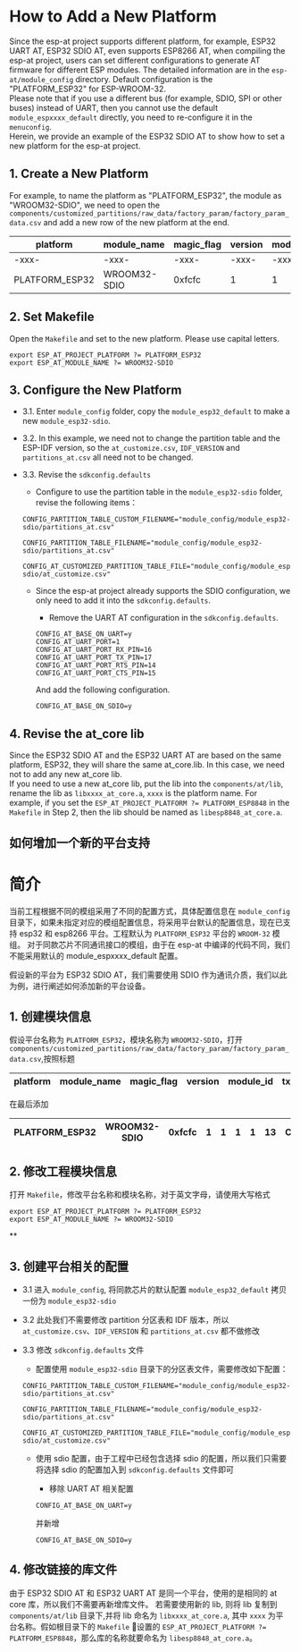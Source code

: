 # How to Add a New Platform

  
Since the esp-at project supports different platform, for example, ESP32 UART AT, ESP32 SDIO AT, even supports ESP8266 AT, when compiling the esp-at project, users can set different configurations to generate AT firmware for different ESP modules. The detailed information are in the `esp-at/module_config` directory. Default configuration is the "PLATFORM_ESP32" for ESP-WROOM-32.  
Please note that if you use a different bus (for example, SDIO, SPI or other buses) instead of UART, then you cannot use the default `module_espxxxx_default` directly, you need to re-configure it in the `menuconfig`.  
Herein, we provide an example of the ESP32 SDIO AT to show how to set a new platform for the esp-at project.

## 1. Create a New Platform

For example, to name the platform as "PLATFORM_ESP32", the module as "WROOM32-SDIO", we need to open the `components/customized_partitions/raw_data/factory_param/factory_param_data.csv` and add a new row of the new platform at the end.

| platform | module_name | magic_flag | version | module_id | tx_max_power | start_channel | channel_num | country_code | uart_baudrate | uart_tx_pin | uart_rx_pin | uart_ctx_pin | uart_rts_pin |
|---|---|---|---|---|---|---| ---|---|---|---|---|---|---|
|-xxx-|-xxx-|-xxx-|-xxx-|-xxx-|-xxx-|-xxx-| -xxx-|-xxx-|-xxx-|-xxx-|-xxx-|-xxx-|-xxx-|
| PLATFORM_ESP32 | WROOM32-SDIO | 0xfcfc | 1 | 1 | 1 | 1 | 13 | CN | -1 | -1 | -1 | -1 | -1 |

## 2. Set Makefile
Open the `Makefile` and set to the new platform. Please use capital letters. 

```
export ESP_AT_PROJECT_PLATFORM ?= PLATFORM_ESP32
export ESP_AT_MODULE_NAME ?= WROOM32-SDIO
```

## 3. Configure the New Platform
- 3.1. Enter `module_config` folder, copy the `module_esp32_default` to make a new `module_esp32-sdio`.  
- 3.2. In this example, we need not to change the partition table and the ESP-IDF  version, so the `at_customize.csv`, `IDF_VERSION` and `partitions_at.csv` all need not to be changed.  
- 3.3. Revise the `sdkconfig.defaults`
	- Configure to use the partition table in the `module_esp32-sdio` folder, revise the following items：
	
	```
	CONFIG_PARTITION_TABLE_CUSTOM_FILENAME="module_config/module_esp32-sdio/partitions_at.csv"

	CONFIG_PARTITION_TABLE_FILENAME="module_config/module_esp32-sdio/partitions_at.csv"

	CONFIG_AT_CUSTOMIZED_PARTITION_TABLE_FILE="module_config/module_esp32-sdio/at_customize.csv"
	```
	- Since the esp-at project already supports the SDIO configuration, we only need to add it into the `sdkconfig.defaults`.
		- Remove the UART AT configuration in the `sdkconfig.defaults`.
		
		```
		CONFIG_AT_BASE_ON_UART=y
		CONFIG_AT_UART_PORT=1
		CONFIG_AT_UART_PORT_RX_PIN=16
		CONFIG_AT_UART_PORT_TX_PIN=17
		CONFIG_AT_UART_PORT_RTS_PIN=14
		CONFIG_AT_UART_PORT_CTS_PIN=15
		```
		
		And add the following configuration. 
		
		```
		CONFIG_AT_BASE_ON_SDIO=y
		```

## 4. Revise the at_core lib

Since the ESP32 SDIO AT and the ESP32 UART AT are based on the same platform, ESP32, they will share the same at_core.lib. In this case, we need not to add any new at\_core lib.  
If you need to use a new at\_core lib, put the lib into the `components/at/lib`, rename the lib as `libxxxx_at_core.a`, `xxxx` is the platform name. For example, if you set the `ESP_AT_PROJECT_PLATFORM ?= PLATFORM_ESP8848` in the `Makefile` in Step 2, then the lib should be named as `libesp8848_at_core.a`.



## 如何增加一个新的平台支持

# 简介

当前工程根据不同的模组采用了不同的配置方式，具体配置信息在 `module_config` 目录下，如果未指定对应的模组配置信息，将采用平台默认的配置信息，现在已支持 esp32 和 esp8266 平台。工程默认为 `PLATFORM_ESP32` 平台的 `WROOM-32` 模组。
对于同款芯片不同通讯接口的模组，由于在 esp-at 中编译的代码不同，我们不能采用默认的 module_espxxxx_default 配置。

假设新的平台为 ESP32 SDIO AT，我们需要使用 SDIO 作为通讯介质，我们以此为例，进行阐述如何添加新的平台设备。

## 1. 创建模块信息
假设平台名称为 `PLATFORM_ESP32`，模块名称为 `WROOM32-SDIO`，打开 `components/customized_partitions/raw_data/factory_param/factory_param_data.csv`,按照标题

| platform | module_name | magic_flag | version | module_id | tx_max_power | start_channel | channel_num | country_code | uart_baudrate | uart_tx_pin | uart_rx_pin | uart_ctx_pin | uart_rts_pin |
|---|---|---|---|---|---|---| ---|---|---|---|---|---|---|

在最后添加

| PLATFORM_ESP32 | WROOM32-SDIO | 0xfcfc | 1 | 1 | 1 | 1 | 13 | CN | -1 | -1 | -1 | -1 | -1 |
|---|---|---|---|---|---|---| ---|---|---|---|---|---|---|

## 2. 修改工程模块信息
打开 `Makefile`，修改平台名称和模块名称，对于英文字母，请使用大写格式

```
export ESP_AT_PROJECT_PLATFORM ?= PLATFORM_ESP32
export ESP_AT_MODULE_NAME ?= WROOM32-SDIO
```
**
## 3. 创建平台相关的配置
- 3.1 进入 `module_config`, 将同款芯片的默认配置 `module_esp32_default` 拷贝一份为 `module_esp32-sdio`  
- 3.2 此处我们不需要修改 partition 分区表和 IDF 版本，所以 `at_customize.csv`、`IDF_VERSION` 和 `partitions_at.csv` 都不做修改  
- 3.3 修改 `sdkconfig.defaults` 文件
	- 配置使用 `module_esp32-sdio` 目录下的分区表文件，需要修改如下配置：
	
	```
	CONFIG_PARTITION_TABLE_CUSTOM_FILENAME="module_config/module_esp32-sdio/partitions_at.csv"

	CONFIG_PARTITION_TABLE_FILENAME="module_config/module_esp32-sdio/partitions_at.csv"

	CONFIG_AT_CUSTOMIZED_PARTITION_TABLE_FILE="module_config/module_esp32-sdio/at_customize.csv"
	```
	- 使用 sdio 配置，由于工程中已经包含选择 sdio 的配置，所以我们只需要将选择 sdio 的配置加入到 `sdkconfig.defaults` 文件即可
		- 移除 UART AT 相关配置
		
		```
		CONFIG_AT_BASE_ON_UART=y
		```
		
		并新增
		
		```
		CONFIG_AT_BASE_ON_SDIO=y
		```

## 4. 修改链接的库文件

由于 ESP32 SDIO AT 和 ESP32 UART AT 是同一个平台，使用的是相同的 at core 库，所以我们不需要再新增库文件。
若需要使用新的 lib, 则将 lib 复制到 `components/at/lib` 目录下,并将 lib 命名为 `libxxxx_at_core.a`, 其中 `xxxx` 为平台名称。假如根目录下的 `Makefile` 设置的 `ESP_AT_PROJECT_PLATFORM ?= PLATFORM_ESP8848`，那么库的名称就要命名为 `libesp8848_at_core.a`。
